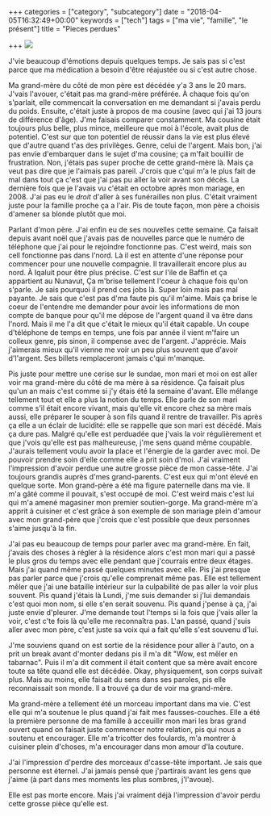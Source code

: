 +++
categories = ["category", "subcategory"]
date = "2018-04-05T16:32:49+00:00"
keywords = ["tech"]
tags = ["ma vie", "famille", "le présent"]
title = "Pieces perdues"

+++
![](/uploads/2018/04/05/puzzle-w-missing-pieces.jpg)

J'vie beaucoup d'émotions depuis quelques temps. Je sais pas si c'est parce que ma médication a besoin d'être réajustée ou si c'est autre chose.

Ma grand-mère du côté de mon père est décédée y'a 3 ans le 20 mars. J'vais l'avouer, c'était pas ma grand-mère préférée. À chaque fois qu'on s'parlait, elle commencait la conversation en me demandant si j'avais perdu du poids. Ensuite, c'était juste à propos de ma cousine (avec qui j'ai 13 jours de différence d'âge). J'me faisais comparer constamment. Ma cousine était toujours plus belle, plus mince, meilleure que moi à l'école, avait plus de potentiel. C'est sur que ton potentiel de réussir dans la vie est plus élevé que d'autre quand t'as des privilèges. Genre, celui de l'argent. Mais bon, j'ai pas envie d'embarquer dans le sujet d'ma cousine; ça m'fait bouillir de frustration. Non, j'étais pas super proche de cette grand-mère là. Mais ça veut pas dire que je l'aimais pas pareil. J'crois que c'qui m'a le plus fait de mal dans tout ça c'est que j'ai pas pu aller la voir avant son décès. La dernière fois que je l'avais vu c'était en octobre après mon mariage, en 2008. J'ai pas eu le _droit_ d'aller à ses funérailles non plus. C'était vraiment juste pour la famille proche ça a l'air. Pis de toute façon, mon père a choisis d'amener sa blonde plutôt que moi.

Parlant d'mon père. J'ai enfin eu de ses nouvelles cette semaine. Ça faisait depuis avant noël que j'avais pas de nouvelles parce que le numéro de téléphone que j'ai pour le rejoindre fonctionne pas. C'est weird, mais son cell fonctionne pas dans l'nord. Là il est en attente d'une réponse pour commencer pour une nouvelle compagnie. Il travaillerait encore plus au nord. À Iqaluit pour être plus précise. C'est sur l'ile de Baffin et ça appartient au Nunavut,  Ça m'brise tellement l'coeur à chaque fois qu'on s'parle. Je sais pourquoi il prend ces jobs là. Super loin mais pas mal payante. Je sais que c'est pas d'ma faute pis qu'il m'aime. Mais ça brise le coeur de l'entendre me demander pour avoir les informations de mon compte de banque pour qu'il me dépose de l'argent quand il va être dans l'nord. Mais il me l'a dit que c'était le mieux qu'il était capable. Un coupe d'téléphone de temps en temps, une fois par année il vient m'faire un colleux genre, pis sinon, il compense avec de l'argent. J'apprécie. Mais j'aimerais mieux qu'il vienne me voir un peu plus souvent que d'avoir d'l'argent. Ses billets remplaceront jamais c'qui m'manque.

Pis juste pour mettre une cerise sur le sundae, mon mari et moi on est aller voir ma grand-mère du côté de ma mère à sa résidence. Ça faisait plus qu'un an mais c'est comme si j'y étais été la semaine d'avant. Elle mélange tellement tout et elle a plus la notion du temps. Elle parle de son mari comme s'il était encore vivant, mais qu'elle vit encore chez sa mère mais aussi, elle préparer le souper à son fils quand il rentre de travailler. Pis après ça elle a un éclair de lucidité: elle se rappelle que son mari est décédé. Mais ça dure pas. Malgré qu'elle est perduadée que j'vais la voir régulièrement et que j'vois qu'elle est pas malheureuse, j'me sens quand même coupable. J'aurais tellement voulu avoir la place et l'énergie de la garder avec moi. De pouvoir prendre soin d'elle comme elle a prit soin d'moi. J'ai vraiment l'impression d'avoir perdue une autre grosse pièce de mon casse-tête. J'ai toujours grandis auprès d'mes grand-parents. C'est eux qui m'ont élevé en quelque sorte. Mon grand-père a été ma figure paternelle dans ma vie. Il m'a gâté comme il pouvait, s'est occupé de moi. C'est weird mais c'est lui qui m'a amené magasiner mon premier soutien-gorge. Ma grand-mère m'a apprit à cuisiner et c'est grâce à son exemple de son mariage plein d'amour avec mon grand-père que j'crois que c'est possible que deux personnes s'aime jusqu'à la fin.

J'ai pas eu beaucoup de temps pour parler avec ma grand-mère. En fait, j'avais des choses à régler à la résidence alors c'est mon mari qui a passé le plus gros du temps avec elle pendant que j'courrais entre deux étages. Mais j'ai quand même passé quelques minutes avec elle. Pis j'ai presque pas parler parce que j'crois qu'elle comprenait même pas. Elle est tellement mêler que j'ai une bataille intérieur sur la culpabilité de pas aller la voir plus souvent. Pis quand j'étais là Lundi, j'me suis demander si j'lui demandais c'est quoi mon nom, si elle s'en serait souvenu. Pis quand j'pense à ça, j'ai juste envie d'pleurer. J'me demande tout l'temps si la fois que j'vais aller la voir, c'est c'te fois là qu'elle me reconnaîtra pas. L'an passé, quand j'suis aller avec mon père, c'est juste sa voix qui a fait qu'elle s'est souvenu d'lui.

J'me souviens quand on est sortie de la résidence pour aller à l'auto, on a prit un break avant d'monter dedans pis il m'a dit "Wow, est mêler en tabarnac". Puis il m'a dit comment il était content que sa mère avait encore toute sa tête quand elle est décédée. Okay, physiquement, son corps suivait plus. Mais au moins, elle faisait du sens dans ses paroles, pis elle reconnaissait son monde. Il a trouvé ça dur de voir ma grand-mère.

Ma grand-mère a tellement été un morceau important dans ma vie. C'est elle qui m'a soutenue le plus quand j'ai fait mes fausses-couches. Elle a été la première personne de ma famille à acceuillir mon mari les bras grand ouvert quand on faisait juste commencer notre relation, pis qui nous a soutenu et encourager. Elle m'a tricotter des foulards, m'a montrer à cuisiner plein d'choses, m'a encourager dans mon amour d'la couture.

J'ai l'impression d'perdre des morceaux d'casse-tête important. Je sais que personne est éternel. J'ai jamais pensé que j'partirais avant les gens que j'aime (à part dans mes moments les plus sombres, j'l'avoue).

Elle est pas morte encore. Mais j'ai vraiment déjà l'impression d'avoir perdu cette grosse pièce qu'elle est.